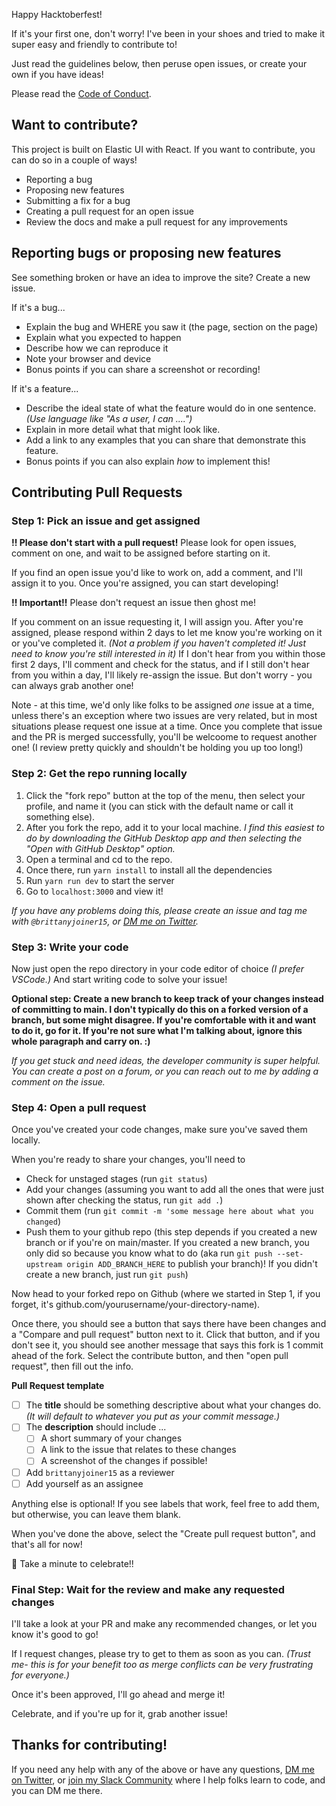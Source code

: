 Happy Hacktoberfest!

If it's your first one, don't worry! I've been in your shoes and tried to make it super easy and friendly to contribute to!

Just read the guidelines below, then peruse open issues, or create your own if you have ideas!

Please read the [Code of Conduct](https://github.com/brittanyjoiner15/eui-event/blob/main/CODE_OF_CONDUCT.md).

## Want to contribute?

This project is built on Elastic UI with React. If you want to contribute, you can do so in a couple of ways!

- Reporting a bug
- Proposing new features
- Submitting a fix for a bug
- Creating a pull request for an open issue
- Review the docs and make a pull request for any improvements

## Reporting bugs or proposing new features

See something broken or have an idea to improve the site? Create a new issue.

If it's a bug...

- Explain the bug and WHERE you saw it (the page, section on the page)
- Explain what you expected to happen
- Describe how we can reproduce it
- Note your browser and device
- Bonus points if you can share a screenshot or recording!

If it's a feature...

- Describe the ideal state of what the feature would do in one sentence. _(Use language like "As a user, I can ....")_
- Explain in more detail what that might look like.
- Add a link to any examples that you can share that demonstrate this feature.
- Bonus points if you can also explain _how_ to implement this!

## Contributing Pull Requests

### Step 1: Pick an issue and get assigned

**!! Please don't start with a pull request!** Please look for open issues, comment on one, and wait to be assigned before starting on it.

If you find an open issue you'd like to work on, add a comment, and I'll assign it to you. Once you're assigned, you can start developing!

**!! Important!!** Please don't request an issue then ghost me!

If you comment on an issue requesting it, I will assign you. After you're assigned, please respond within 2 days to let me know you're working on it or you've completed it. _(Not a problem if you haven't completed it! Just need to know you're still interested in it)_ If I don't hear from you within those first 2 days, I'll comment and check for the status, and if I still don't hear from you within a day, I'll likely re-assign the issue. But don't worry - you can always grab another one!

Note - at this time, we'd only like folks to be assigned _one_ issue at a time, unless there's an exception where two issues are very related, but in most situations please request one issue at a time. Once you complete that issue and the PR is merged successfully, you'll be welcoome to request another one! (I review pretty quickly and shouldn't be holding you up too long!)

### Step 2: Get the repo running locally

1. Click the "fork repo" button at the top of the menu, then select your profile, and name it (you can stick with the default name or call it something else).
2. After you fork the repo, add it to your local machine. _I find this easiest to do by downloading the GitHub Desktop app and then selecting the "Open with GitHub Desktop" option._
3. Open a terminal and cd to the repo.
4. Once there, run `yarn install` to install all the dependencies
5. Run `yarn run dev` to start the server
6. Go to `localhost:3000` and view it!

_If you have any problems doing this, please create an issue and tag me with `@brittanyjoiner15`, or [DM me on Twitter](https://twitter.com/britt_joiner)._

### Step 3: Write your code

Now just open the repo directory in your code editor of choice _(I prefer VSCode.)_ And start writing code to solve your issue!

**Optional step: Create a new branch to keep track of your changes instead of committing to main. I don't typically do this on a forked version of a branch, but some might disagree. If you're comfortable with it and want to do it, go for it. If you're not sure what I'm talking about, ignore this whole paragraph and carry on. :)**

_If you get stuck and need ideas, the developer community is super helpful. You can create a post on a forum, or you can reach out to me by adding a comment on the issue._

### Step 4: Open a pull request

Once you've created your code changes, make sure you've saved them locally.

When you're ready to share your changes, you'll need to

- Check for unstaged stages (run `git status`)
- Add your changes (assuming you want to add all the ones that were just shown after checking the status, run `git add .`)
- Commit them (run `git commit -m 'some message here about what you changed`)
- Push them to your github repo (this step depends if you created a new branch or if you're on main/master. If you created a new branch, you only did so because you know what to do (aka run `git push --set-upstream origin ADD_BRANCH_HERE` to publish your branch)! If you didn't create a new branch, just run `git push`)

Now head to your forked repo on Github (where we started in Step 1, if you forget, it's github.com/yourusername/your-directory-name).

Once there, you should see a button that says there have been changes and a "Compare and pull request" button next to it. Click that button, and if you don't see it, you should see another message that says this fork is 1 commit ahead of the fork. Select the contribute button, and then "open pull request", then fill out the info.

**Pull Request template**

- [ ] The **title** should be something descriptive about what your changes do. _(It will default to whatever you put as your commit message.)_
- [ ] The **description** should include ...
  - [ ] A short summary of your changes
  - [ ] A link to the issue that relates to these changes
  - [ ] A screenshot of the changes if possible!
- [ ] Add `brittanyjoiner15` as a reviewer
- [ ] Add yourself as an assignee

Anything else is optional! If you see labels that work, feel free to add them, but otherwise, you can leave them blank.

When you've done the above, select the "Create pull request button", and that's all for now!

🎉 Take a minute to celebrate!!

### Final Step: Wait for the review and make any requested changes

I'll take a look at your PR and make any recommended changes, or let you know it's good to go!

If I request changes, please try to get to them as soon as you can. _(Trust me- this is for your benefit too as merge conflicts can be very frustrating for everyone.)_

Once it's been approved, I'll go ahead and merge it!

Celebrate, and if you're up for it, grab another issue!

## Thanks for contributing!

If you need any help with any of the above or have any questions, [DM me on Twitter](https://twitter.com/britt_joiner), or [join my Slack Community](https://join.slack.com/t/build-with-britt/shared_invite/zt-1ew1pk4w7-sVTSOA4QSA1B6kOpMUBE_A) where I help folks learn to code, and you can DM me there.

